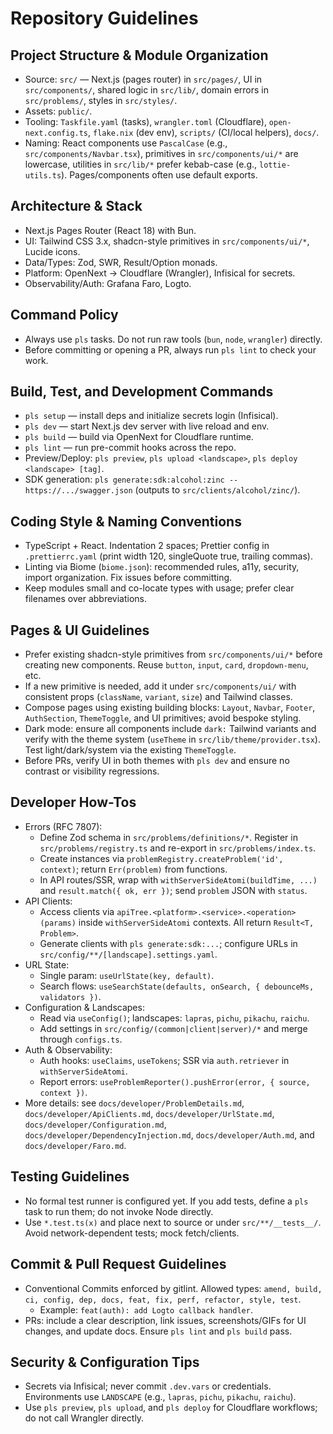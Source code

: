 # Repository Guidelines

## Project Structure & Module Organization

- Source: `src/` — Next.js (pages router) in `src/pages/`, UI in `src/components/`, shared logic in `src/lib/`, domain errors in `src/problems/`, styles in `src/styles/`.
- Assets: `public/`.
- Tooling: `Taskfile.yaml` (tasks), `wrangler.toml` (Cloudflare), `open-next.config.ts`, `flake.nix` (dev env), `scripts/` (CI/local helpers), `docs/`.
- Naming: React components use `PascalCase` (e.g., `src/components/Navbar.tsx`), primitives in `src/components/ui/*` are lowercase, utilities in `src/lib/*` prefer kebab-case (e.g., `lottie-utils.ts`). Pages/components often use default exports.

## Architecture & Stack

- Next.js Pages Router (React 18) with Bun.
- UI: Tailwind CSS 3.x, shadcn-style primitives in `src/components/ui/*`, Lucide icons.
- Data/Types: Zod, SWR, Result/Option monads.
- Platform: OpenNext → Cloudflare (Wrangler), Infisical for secrets.
- Observability/Auth: Grafana Faro, Logto.

## Command Policy

- Always use `pls` tasks. Do not run raw tools (`bun`, `node`, `wrangler`) directly.
- Before committing or opening a PR, always run `pls lint` to check your work.

## Build, Test, and Development Commands

- `pls setup` — install deps and initialize secrets login (Infisical).
- `pls dev` — start Next.js dev server with live reload and env.
- `pls build` — build via OpenNext for Cloudflare runtime.
- `pls lint` — run pre-commit hooks across the repo.
- Preview/Deploy: `pls preview`, `pls upload <landscape>`, `pls deploy <landscape> [tag]`.
- SDK generation: `pls generate:sdk:alcohol:zinc -- https://.../swagger.json` (outputs to `src/clients/alcohol/zinc/`).

## Coding Style & Naming Conventions

- TypeScript + React. Indentation 2 spaces; Prettier config in `.prettierrc.yaml` (print width 120, singleQuote true, trailing commas).
- Linting via Biome (`biome.json`): recommended rules, a11y, security, import organization. Fix issues before committing.
- Keep modules small and co-locate types with usage; prefer clear filenames over abbreviations.

## Pages & UI Guidelines

- Prefer existing shadcn-style primitives from `src/components/ui/*` before creating new components. Reuse `button`, `input`, `card`, `dropdown-menu`, etc.
- If a new primitive is needed, add it under `src/components/ui/` with consistent props (`className`, `variant`, `size`) and Tailwind classes.
- Compose pages using existing building blocks: `Layout`, `Navbar`, `Footer`, `AuthSection`, `ThemeToggle`, and UI primitives; avoid bespoke styling.
- Dark mode: ensure all components include `dark:` Tailwind variants and verify with the theme system (`useTheme` in `src/lib/theme/provider.tsx`). Test light/dark/system via the existing `ThemeToggle`.
- Before PRs, verify UI in both themes with `pls dev` and ensure no contrast or visibility regressions.

## Developer How-Tos

- Errors (RFC 7807):
  - Define Zod schema in `src/problems/definitions/*`. Register in `src/problems/registry.ts` and re-export in `src/problems/index.ts`.
  - Create instances via `problemRegistry.createProblem('id', context)`; return `Err(problem)` from functions.
  - In API routes/SSR, wrap with `withServerSideAtomi(buildTime, ...)` and `result.match({ ok, err })`; send `problem` JSON with `status`.
- API Clients:
  - Access clients via `apiTree.<platform>.<service>.<operation>(params)` inside `withServerSideAtomi` contexts. All return `Result<T, Problem>`.
  - Generate clients with `pls generate:sdk:...`; configure URLs in `src/config/**/[landscape].settings.yaml`.
- URL State:
  - Single param: `useUrlState(key, default)`.
  - Search flows: `useSearchState(defaults, onSearch, { debounceMs, validators })`.
- Configuration & Landscapes:
  - Read via `useConfig()`; landscapes: `lapras`, `pichu`, `pikachu`, `raichu`.
  - Add settings in `src/config/(common|client|server)/*` and merge through `configs.ts`.
- Auth & Observability:
  - Auth hooks: `useClaims`, `useTokens`; SSR via `auth.retriever` in `withServerSideAtomi`.
  - Report errors: `useProblemReporter().pushError(error, { source, context })`.
- More details: see `docs/developer/ProblemDetails.md`, `docs/developer/ApiClients.md`, `docs/developer/UrlState.md`, `docs/developer/Configuration.md`, `docs/developer/DependencyInjection.md`, `docs/developer/Auth.md`, and `docs/developer/Faro.md`.

## Testing Guidelines

- No formal test runner is configured yet. If you add tests, define a `pls` task to run them; do not invoke Node directly.
- Use `*.test.ts(x)` and place next to source or under `src/**/__tests__/`. Avoid network-dependent tests; mock fetch/clients.

## Commit & Pull Request Guidelines

- Conventional Commits enforced by gitlint. Allowed types: `amend, build, ci, config, dep, docs, feat, fix, perf, refactor, style, test`.
  - Example: `feat(auth): add Logto callback handler`.
- PRs: include a clear description, link issues, screenshots/GIFs for UI changes, and update docs. Ensure `pls lint` and `pls build` pass.

## Security & Configuration Tips

- Secrets via Infisical; never commit `.dev.vars` or credentials. Environments use `LANDSCAPE` (e.g., `lapras`, `pichu`, `pikachu`, `raichu`).
- Use `pls preview`, `pls upload`, and `pls deploy` for Cloudflare workflows; do not call Wrangler directly.
